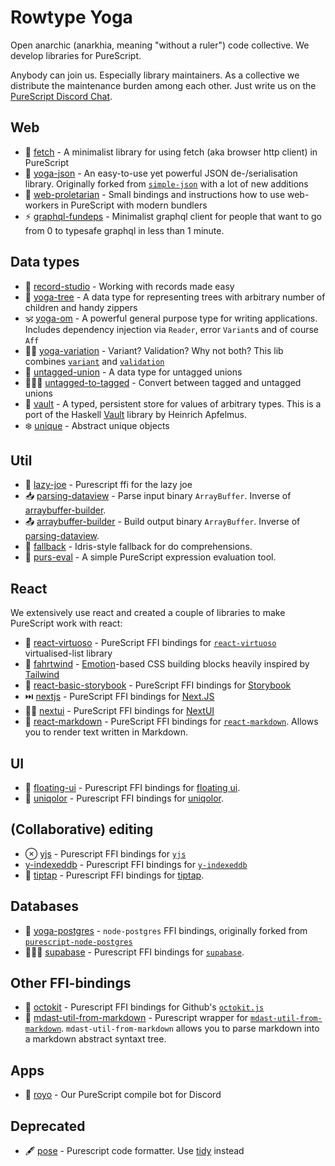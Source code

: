 # Rowtype Yoga

Open anarchic (anarkhia, meaning "without a ruler") code collective. We develop libraries for PureScript.

Anybody can join us. Especially library maintainers. As a collective we distribute the maintenance burden among each other.
Just write us on the [PureScript Discord Chat](https://purescript.org/chat).

## Web
* 💌 [fetch](https://github.com/rowtype-yoga/purescript-fetch) - A minimalist library for using fetch (aka browser http client) in PureScript
* 👔 [yoga-json](https://github.com/rowtype-yoga/purescript-yoga-json) - An easy-to-use yet powerful JSON de-/serialisation library. Originally forked from [`simple-json`](https://github.com/justinwoo/purescript-simple-json) with a lot of new additions
* 🐝 [web-proletarian](https://github.com/rowtype-yoga/purescript-web-proletarian) - Small bindings and instructions how to use web-workers in PureScript with modern bundlers
* ⚡ [graphql-fundeps](https://github.com/rowtype-yoga/purescript-graphql-fundeps) - Minimalist graphql client for people that want to go from 0 to typesafe graphql in less than 1 minute.

## Data types
* 📀 [record-studio](https://github.com/rowtype-yoga/purescript-record-studio) - Working with records made easy
* 🎄 [yoga-tree](https://github.com/rowtype-yoga/purescript-yoga-tree) - A data type for representing trees with arbitrary number of children and handy zippers
* 🕉️ [yoga-om](https://github.com/rowtype-yoga/purescript-yoga-om) - A powerful general purpose type for writing applications. Includes dependency injection via `Reader`, error `Variant`s and of course `Aff`
* 🧟‍♂️ [yoga-variation](https://github.com/rowtype-yoga/purescript-yoga-variation) - Variant? Validation? Why not both? This lib combines [`variant`](https://github.com/natefaubion/purescript-variant) and [`validation`](https://github.com/purescript/purescript-validation)
* 💍 [untagged-union](https://github.com/rowtype-yoga/purescript-untagged-union) - A data type for untagged unions
* 👰🏽‍♀️ [untagged-to-tagged](https://github.com/rowtype-yoga/purescript-untagged-to-tagged) - Convert between tagged and untagged unions
* 🔑 [vault](https://github.com/rowtype-yoga/purescript-vault) - A typed, persistent store for values of arbitrary types. This is a port of the Haskell [Vault](https://github.com/HeinrichApfelmus/vault) library by Heinrich Apfelmus.
* ❄️ [unique](https://github.com/rowtype-yoga/purescript-unique) - Abstract unique objects

## Util
* 🦥 [lazy-joe](https://github.com/rowtype-yoga/purescript-lazy-joe) - Purescript ffi for the lazy joe
* 📥 [parsing-dataview](https://github.com/rowtype-yoga/purescript-parsing-dataview) - Parse input binary `ArrayBuffer`. Inverse of [arraybuffer-builder](https://github.com/rowtype-yoga/purescript-arraybuffer-builder).
* 📤 [arraybuffer-builder](https://github.com/rowtype-yoga/purescript-arraybuffer-builder) - Build output binary `ArrayBuffer`. Inverse of [parsing-dataview](https://github.com/rowtype-yoga/purescript-parsing-dataview).
* 🦾 [fallback](https://github.com/rowtype-yoga/purescript-fallback) - Idris-style fallback for do comprehensions.
* 🌠 [purs-eval](https://github.com/rowtype-yoga/purs-eval) - A simple PureScript expression evaluation tool.

## React
We extensively use react and created a couple of libraries to make PureScript work with react:
* 📜 [react-virtuoso](https://github.com/rowtype-yoga/purescript-react-virtuoso) - PureScript FFI bindings for [`react-virtuoso`](https://virtuoso.dev/) virtualised-list library
* 💨 [fahrtwind](https://github.com/rowtype-yoga/purescript-fahrtwind) - [Emotion](https://emotion.sh/)-based CSS building blocks heavily inspired by [Tailwind](https://tailwindcss.com/)
* 📖 [react-basic-storybook](https://github.com/rowtype-yoga/purescript-react-basic-storybook) - PureScript FFI bindings for [Storybook](https://storybook.js.org/)
* ⏭️ [nextjs](http://github.com/rowtype-yoga/purescript-nextjs) - PureScript FFI bindings for [Next.JS](https://nextjs.org/)
* 💅🏽 [nextui](https://github.com/rowtype-yoga/purescript-nextui) - PureScript FFI bindings for [NextUI](https://nextui.org/)
* 📄 [react-markdown](https://github.com/rowtype-yoga/purescript-react-markdown) - PureScript FFI bindings for [`react-markdown`](https://github.com/remarkjs/react-markdown). Allows you to render text written in Markdown.

## UI
* 🛟 [floating-ui](https://github.com/rowtype-yoga/purescript-floating-ui) - Purescript FFI bindings for [floating ui](https://floating-ui.com/).
* 🎨 [uniqolor](https://github.com/rowtype-yoga/purescript-uniqolor) - Purescript FFI bindings for [uniqolor](https://github.com/dastoori/uniqolor).

## (Collaborative) editing
* ⊗ [yjs](https://github.com/rowtype-yoga/purescript-yjs) - Purescript FFI bindings for [`yjs`](https://docs.yjs.dev)
* [y-indexeddb](https://github.com/rowtype-yoga/purescript-y-indexeddb) - Purescript FFI bindings for [`y-indexeddb`](https://docs.yjs.dev)
* 🚰 [tiptap](https://github.com/rowtype-yoga/purescript-tiptap) - Purescript FFI bindings for [tiptap](https://tiptap.dev/).

## Databases
* 💾 [yoga-postgres](https://github.com/rowtype-yoga/purescript-yoga-postgres) - `node-postgres` FFI bindings, originally forked from [`purescript-node-postgres`](https://github.com/epost/purescript-node-postgres)
* 🦸🏻‍♂️ [supabase](https://github.com/rowtype-yoga/purescript-supabase) - Purescript FFI bindings for [`supabase`](https://supabase.com/).

## Other FFI-bindings
* 🐙 [octokit](https://github.com/rowtype-yoga/purescript-octokit) - Purescript FFI bindings for Github's [`octokit.js`](https://github.com/octokit/octokit.js)
* 📄 [mdast-util-from-markdown](https://github.com/rowtype-yoga/purescript-mdast-util-from-markdown) - Purescript wrapper for [`mdast-util-from-markdown`](https://github.com/syntax-tree/mdast-util-from-markdown). `mdast-util-from-markdown` allows you to parse markdown into a markdown abstract syntaxt tree.

## Apps
* 🤖 [royo](https://github.com/rowtype-yoga/royo) - Our PureScript compile bot for Discord

## Deprecated
* 🖋 [pose](https://github.com/rowtype-yoga/pose) - Purescript code formatter. Use [tidy](https://github.com/natefaubion/purescript-tidy) instead
